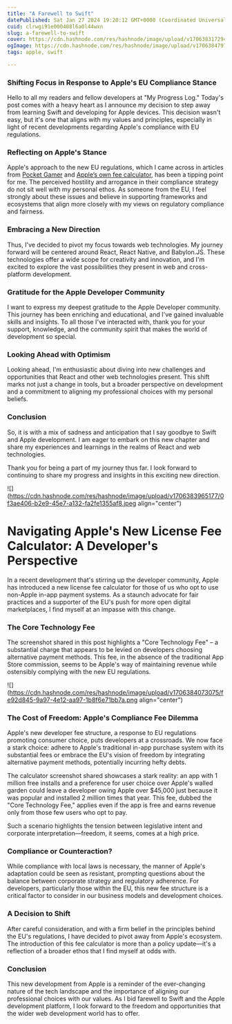 ```yaml
---
title: "A Farewell to Swift"
datePublished: Sat Jan 27 2024 19:20:12 GMT+0000 (Coordinated Universal Time)
cuid: clrwgi91e000408l6a0l44wxn
slug: a-farewell-to-swift
cover: https://cdn.hashnode.com/res/hashnode/image/upload/v1706383172948/bed4ad11-0200-482b-ad3e-bb5cfcd7c20a.jpeg
ogImage: https://cdn.hashnode.com/res/hashnode/image/upload/v1706384797925/bc3bcad0-da1a-48c2-a30a-31e66c575247.jpeg
tags: apple, swift

---
```


### Shifting Focus in Response to Apple's EU Compliance Stance

Hello to all my readers and fellow developers at "My Progress Log." Today's post comes with a heavy heart as I announce my decision to step away from learning Swift and developing for Apple devices. This decision wasn't easy, but it's one that aligns with my values and principles, especially in light of recent developments regarding Apple's compliance with EU regulations.

### Reflecting on Apple's Stance

Apple's approach to the new EU regulations, which I came across in articles from [Pocket Gamer](https://www.pocketgamer.biz/news/83314/apple-rolls-out-unity-like-runtime-fee-as-it-seeks-to-outrun-new-eu-regulations/) and [Apple’s own fee calculator](https://developer.apple.com/support/fee-calculator-for-apps-in-the-eu/), has been a tipping point for me. The perceived hostility and arrogance in their compliance strategy do not sit well with my personal ethos. As someone from the EU, I feel strongly about these issues and believe in supporting frameworks and ecosystems that align more closely with my views on regulatory compliance and fairness.

### Embracing a New Direction

Thus, I've decided to pivot my focus towards web technologies. My journey forward will be centered around React, React Native, and Babylon.JS. These technologies offer a wide scope for creativity and innovation, and I'm excited to explore the vast possibilities they present in web and cross-platform development.

### Gratitude for the Apple Developer Community

I want to express my deepest gratitude to the Apple Developer community. This journey has been enriching and educational, and I've gained invaluable skills and insights. To all those I've interacted with, thank you for your support, knowledge, and the community spirit that makes the world of development so special.

### Looking Ahead with Optimism

Looking ahead, I'm enthusiastic about diving into new challenges and opportunities that React and other web technologies present. This shift marks not just a change in tools, but a broader perspective on development and a commitment to aligning my professional choices with my personal beliefs.

### Conclusion

So, it is with a mix of sadness and anticipation that I say goodbye to Swift and Apple development. I am eager to embark on this new chapter and share my experiences and learnings in the realms of React and web technologies.

Thank you for being a part of my journey thus far. I look forward to continuing to share my progress and insights in this exciting new direction.

![](https://cdn.hashnode.com/res/hashnode/image/upload/v1706383965177/0f3ae406-b2e9-45e7-a132-fa2fe1355af8.jpeg align="center")

# Navigating Apple's New License Fee Calculator: A Developer's Perspective

In a recent development that's stirring up the developer community, Apple has introduced a new license fee calculator for those of us who opt to use non-Apple in-app payment systems. As a staunch advocate for fair practices and a supporter of the EU's push for more open digital marketplaces, I find myself at an impasse with this change.

### The Core Technology Fee

The screenshot shared in this post highlights a "Core Technology Fee" – a substantial charge that appears to be levied on developers choosing alternative payment methods. This fee, in the absence of the traditional App Store commission, seems to be Apple's way of maintaining revenue while ostensibly complying with the new EU regulations.

![](https://cdn.hashnode.com/res/hashnode/image/upload/v1706384073075/fe92d845-9a97-4e12-aa97-1b8f6e71bb7a.png align="center")

### The Cost of Freedom: Apple's Compliance Fee Dilemma

Apple's new developer fee structure, a response to EU regulations promoting consumer choice, puts developers at a crossroads. We now face a stark choice: adhere to Apple's traditional in-app purchase system with its substantial fees or embrace the EU's vision of freedom by integrating alternative payment methods, potentially incurring hefty debts.

The calculator screenshot shared showcases a stark reality: an app with 1 million free installs and a preference for user choice over Apple's walled garden could leave a developer owing Apple over $45,000 just because it was popular and installed 2 million times that year. This fee, dubbed the "Core Technology Fee," applies even if the app is free and earns revenue only from those few users who opt to pay.

Such a scenario highlights the tension between legislative intent and corporate interpretation—freedom, it seems, comes at a high price.

### Compliance or Counteraction?

While compliance with local laws is necessary, the manner of Apple's adaptation could be seen as resistant, prompting questions about the balance between corporate strategy and regulatory adherence. For developers, particularly those within the EU, this new fee structure is a critical factor to consider in our business models and development choices.

### A Decision to Shift

After careful consideration, and with a firm belief in the principles behind the EU's regulations, I have decided to pivot away from Apple's ecosystem. The introduction of this fee calculator is more than a policy update—it's a reflection of a broader ethos that I find myself at odds with.

### Conclusion

This new development from Apple is a reminder of the ever-changing nature of the tech landscape and the importance of aligning our professional choices with our values. As I bid farewell to Swift and the Apple development platform, I look forward to the freedom and opportunities that the wider web development world has to offer.